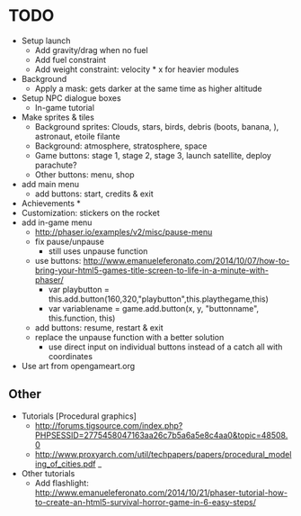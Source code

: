 TODO
====
* Setup launch
	* Add gravity/drag when no fuel
	* Add fuel constraint
	* Add weight constraint: velocity * x for heavier modules
* Background 
	* Apply a mask: gets darker at the same time as higher altitude
* Setup NPC dialogue boxes
	* In-game tutorial
* Make sprites & tiles
	* Background sprites: Clouds, stars, birds, debris (boots, banana, ), astronaut, etoile filante
	* Background: atmosphere, stratosphere, space
	* Game buttons: stage 1, stage 2, stage 3, launch satellite, deploy parachute?
	* Other buttons: menu, shop
* add main menu
	* add buttons: start, credits & exit
* Achievements
	* 
* Customization: stickers on the rocket
* add in-game menu
	* http://phaser.io/examples/v2/misc/pause-menu
	* fix pause/unpause
		* still uses unpause function
	* use buttons: http://www.emanueleferonato.com/2014/10/07/how-to-bring-your-html5-games-title-screen-to-life-in-a-minute-with-phaser/
		* var playbutton = this.add.button(160,320,"playbutton",this.playthegame,this)
		* var variablename = game.add.button(x, y, "buttonname", this.function, this)
	* add buttons: resume, restart & exit
	* replace the unpause function with a better solution
		* use direct input on individual buttons instead of a catch all with coordinates
* Use art from opengameart.org

Other
-----
* Tutorials [Procedural graphics]
	* http://forums.tigsource.com/index.php?PHPSESSID=2775458047163aa26c7b5a6a5e8c4aa0&topic=48508.0
	* http://www.proxyarch.com/util/techpapers/papers/procedural_modeling_of_cities.pdf    _
* Other tutorials
	* Add flashlight: http://www.emanueleferonato.com/2014/10/21/phaser-tutorial-how-to-create-an-html5-survival-horror-game-in-6-easy-steps/

